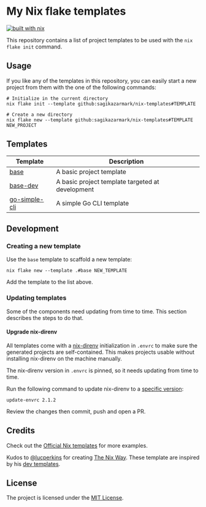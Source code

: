 # My Nix flake templates

[![built with nix](https://builtwithnix.org/badge.svg)](https://builtwithnix.org)

This repository contains a list of project templates to be used with the `nix flake init` command.


## Usage

If you like any of the templates in this repository,
you can easily start a new project from them with the one of the following commands:

```shell
# Initialize in the current directory
nix flake init --template github:sagikazarmark/nix-templates#TEMPLATE

# Create a new directory
nix flake new --template github:sagikazarmark/nix-templates#TEMPLATE NEW_PROJECT
```


## Templates

| Template                         | Description                                      |
|----------------------------------|--------------------------------------------------|
| [base](./base)                   | A basic project template                         |
| [base-dev](./base-dev)           | A basic project template targeted at development |
| [go-simple-cli](./go-simple-cli) | A simple Go CLI template                         |


## Development

### Creating a new template

Use the `base` template to scaffold a new template:

```shell
nix flake new --template .#base NEW_TEMPLATE
```

Add the template to the list above.

### Updating templates

Some of the components need updating from time to time.
This section describes the steps to do that.

#### Upgrade nix-direnv

All templates come with a [nix-direnv](https://github.com/nix-community/nix-direnv) initialization in `.envrc` to make sure the generated projects are self-contained.
This makes projects usable without installing nix-direnv on the machine manually.

The nix-direnv version in `.envrc` is pinned, so it needs updating from time to time.

Run the following command to update nix-direnv to a [specific version](https://github.com/nix-community/nix-direnv/releases):

```shell
update-envrc 2.1.2
```

Review the changes then commit, push and open a PR.


## Credits

Check out the [Official Nix templates](https://github.com/NixOS/templates) for more examples.

Kudos to [@lucperkins](https://github.com/lucperkins) for creating [The Nix Way](https://github.com/the-nix-way).
These template are inspired by his [dev templates](https://github.com/the-nix-way/dev-templates).


## License

The project is licensed under the [MIT License](LICENSE).
